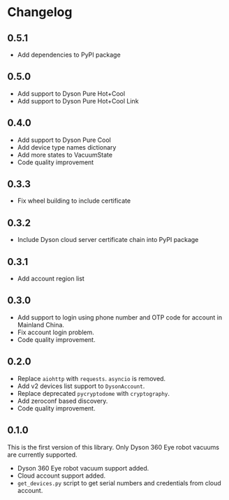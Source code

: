 # Changelog

## 0.5.1

- Add dependencies to PyPI package

## 0.5.0

- Add support to Dyson Pure Hot+Cool
- Add support to Dyson Pure Hot+Cool Link

## 0.4.0

- Add support to Dyson Pure Cool
- Add device type names dictionary
- Add more states to VacuumState
- Code quality improvement

## 0.3.3

- Fix wheel building to include certificate

## 0.3.2

- Include Dyson cloud server certificate chain into PyPI package

## 0.3.1

- Add account region list

## 0.3.0

- Add support to login using phone number and OTP code for account in Mainland China.
- Fix account login problem.
- Code quality improvement.

## 0.2.0

- Replace `aiohttp` with `requests`. `asyncio` is removed.
- Add v2 devices list support to `DysonAccount`.
- Replace deprecated `pycryptodome` with `cryptography`.
- Add zeroconf based discovery.
- Code quality improvement.

## 0.1.0

This is the first version of this library. Only Dyson 360 Eye robot vacuums are currently supported.

- Dyson 360 Eye robot vacuum support added.
- Cloud account support added. 
- `get_devices.py` script to get serial numbers and credentials from cloud account.
